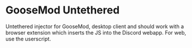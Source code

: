 # GooseMod Untethered

Untethered injector for GooseMod, desktop client and should work with a browser extension which inserts the JS into the Discord webapp. For web, use the userscript.